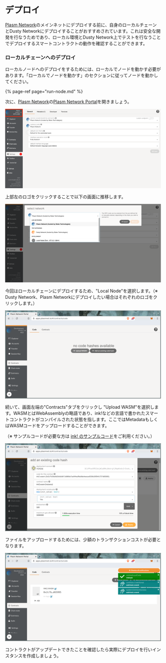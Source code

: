 # デプロイ

[Plasm Network](https://www.plasmnet.io/)のメインネットにデプロイする前に、自身のローカルチェーンとDusty Networkにデプロイすることがおすすめされています。これは安全な開発を行なうためであり、ローカル環境とDusty Network上でテストを行なうことでデプロイするスマートコントラクトの動作を確認することができます。

### ローカルチェーンへのデプロイ

ローカルノードへのデプロイをするためには、ローカルでノードを動かす必要があります。「ローカルでノードを動かす」のセクションに従ってノードを動かしてください。

{% page-ref page="run-node.md" %}

次に、[Plasm Network](https://www.plasmnet.io/)の[Plasm Network Portal](https://apps.plasmnet.io/)を開きましょう。

![](../.gitbook/assets/screen-shot-2020-07-09-at-12.25.16.png)

上部左のロゴをクリックすることで以下の画面に推移します。

![](../.gitbook/assets/screen-shot-2020-07-09-at-12.27.11.png)

今回はローカルチェーンにデプロイするため、"Local Node"を選択します。（※ Dusty Network、Plasm Networkにデプロイしたい場合はそれぞれのロゴをクリックします。）

![](../.gitbook/assets/upload.png)

続いて、画面左端の"Contracts"タブをクリックし "Upload WASM"を選択します。WASMとはWebAssemblyの略語であり、ink!などの言語で書かれたスマートコントラクトがコンパイルされた状態を指します。ここではMetadataもしくはWASMコードをアップロードすることができます。

（※ サンプルコードが必要な方は [ink! のサンプルコード](https://github.com/paritytech/ink/tree/v2.1.0/examples)をご利用ください。）

![](../.gitbook/assets/deploy.png)

ファイルをアップロードするためには、少額のトランザクションコストが必要となります。

![](../.gitbook/assets/uploaded.png)

コントラクトがアップデートできたことを確認したら実際にデプロイを行いインスタンスを作成しましょう。



